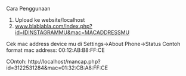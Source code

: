 Cara Penggunaan
1. Upload ke website/localhost
2. www.blablabla.com/index.php?id=IDINSTAGRAMMU&mac=MACADDRESSMU

Cek mac address device mu di Settings->About Phone->Status
Contoh format mac address: 00:12:AB:B8:FF:CE

COntoh: http://localhost/mancap.php?id=3122531284&mac=01:32:CB:A8:FF:CE
